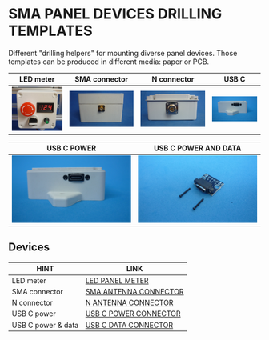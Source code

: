 # SMA PANEL DEVICES DRILLING TEMPLATES

Different "drilling helpers" for mounting diverse panel devices. Those templates can be produced in different media: paper or PCB. 

LED meter                                            |SMA connector                                   | N connector                                | USB C
-----------------------------------------------------|------------------------------------------------|--------------------------------------------|-----------------------------------
![](/led-panel-meter-26x45mm/assets/img/ledpanel.png)|![](/sma-flange-4-holes/assets/img/smapanel.jpg)|![](/n-flange-4-holes/assets/img/npanel.jpg)| ![](/usb-c-power-panel/assets/img/usbcpowerpanel.jpg)

USB C POWER                                           | USB C POWER AND DATA 
------------------------------------------------------|------------------------------------------------------
![](/usb-c-power-panel/assets/img/usbcpowerpanel.jpg) | ![](/usb-c-data-panel/assets/img/usbcpowerdatapanelconnector.jpg)


## Devices

| HINT                | LINK                                     
|---------------------|-----------------------------------------------------
| LED meter           | [LED PANEL METER](/led-panel-meter-26x45mm)  
| SMA connector       | [SMA ANTENNA CONNECTOR](/sma-flange-4-holes)  
| N connector         | [N ANTENNA CONNECTOR](/n-flange-4-holes)
| USB C power         | [USB C POWER CONNECTOR](/usb-c-power-panel)
| USB C power & data  | [USB C DATA CONNECTOR](/usb-c-data-panel)


